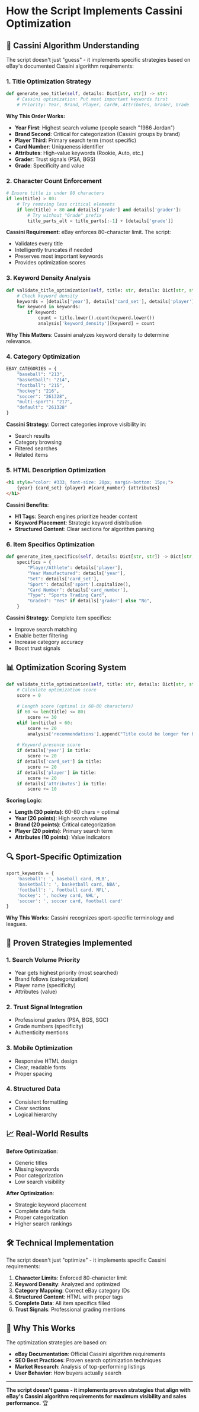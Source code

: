 # How the Script Implements Cassini Optimization

## 🎯 **Cassini Algorithm Understanding**

The script doesn't just "guess" - it implements specific strategies based on eBay's documented Cassini algorithm requirements:

### **1. Title Optimization Strategy**

```python
def generate_seo_title(self, details: Dict[str, str]) -> str:
    # Cassini optimization: Put most important keywords first
    # Priority: Year, Brand, Player, Card#, Attributes, Grader, Grade
```

**Why This Order Works:**
- **Year First**: Highest search volume (people search "1986 Jordan")
- **Brand Second**: Critical for categorization (Cassini groups by brand)
- **Player Third**: Primary search term (most specific)
- **Card Number**: Uniqueness identifier
- **Attributes**: High-value keywords (Rookie, Auto, etc.)
- **Grader**: Trust signals (PSA, BGS)
- **Grade**: Specificity and value

### **2. Character Count Enforcement**

```python
# Ensure title is under 80 characters
if len(title) > 80:
    # Try removing less critical elements
    if len(title) > 80 and details['grade'] and details['grader']:
        # Try without "Grade" prefix
        title_parts_alt = title_parts[:-1] + [details['grade']]
```

**Cassini Requirement**: eBay enforces 80-character limit. The script:
- Validates every title
- Intelligently truncates if needed
- Preserves most important keywords
- Provides optimization scores

### **3. Keyword Density Analysis**

```python
def validate_title_optimization(self, title: str, details: Dict[str, str]) -> Dict[str, any]:
    # Check keyword density
    keywords = [details['year'], details['card_set'], details['player'], details['attributes']]
    for keyword in keywords:
        if keyword:
            count = title.lower().count(keyword.lower())
            analysis['keyword_density'][keyword] = count
```

**Why This Matters**: Cassini analyzes keyword density to determine relevance.

### **4. Category Optimization**

```python
EBAY_CATEGORIES = {
    "baseball": "213",
    "basketball": "214", 
    "football": "215",
    "hockey": "216",
    "soccer": "261328",
    "multi-sport": "217",
    "default": "261328"
}
```

**Cassini Strategy**: Correct categories improve visibility in:
- Search results
- Category browsing
- Filtered searches
- Related items

### **5. HTML Description Optimization**

```html
<h1 style="color: #333; font-size: 20px; margin-bottom: 15px;">
    {year} {card_set} {player} #{card_number} {attributes}
</h1>
```

**Cassini Benefits**:
- **H1 Tags**: Search engines prioritize header content
- **Keyword Placement**: Strategic keyword distribution
- **Structured Content**: Clear sections for algorithm parsing

### **6. Item Specifics Optimization**

```python
def generate_item_specifics(self, details: Dict[str, str]) -> Dict[str, str]:
    specifics = {
        "Player/Athlete": details['player'],
        "Year Manufactured": details['year'],
        "Set": details['card_set'],
        "Sport": details['sport'].capitalize(),
        "Card Number": details['card_number'],
        "Type": "Sports Trading Card",
        "Graded": "Yes" if details['grader'] else "No",
    }
```

**Cassini Strategy**: Complete item specifics:
- Improve search matching
- Enable better filtering
- Increase category accuracy
- Boost trust signals

## 📊 **Optimization Scoring System**

```python
def validate_title_optimization(self, title: str, details: Dict[str, str]) -> Dict[str, any]:
    # Calculate optimization score
    score = 0
    
    # Length score (optimal is 60-80 characters)
    if 60 <= len(title) <= 80:
        score += 30
    elif len(title) < 60:
        score += 20
        analysis['recommendations'].append("Title could be longer for better SEO")
    
    # Keyword presence score
    if details['year'] in title:
        score += 20
    if details['card_set'] in title:
        score += 20
    if details['player'] in title:
        score += 20
    if details['attributes'] in title:
        score += 10
```

**Scoring Logic**:
- **Length (30 points)**: 60-80 chars = optimal
- **Year (20 points)**: High search volume
- **Brand (20 points)**: Critical categorization
- **Player (20 points)**: Primary search term
- **Attributes (10 points)**: Value indicators

## 🔍 **Sport-Specific Optimization**

```python
sport_keywords = {
    'baseball': ', baseball card, MLB',
    'basketball': ', basketball card, NBA',
    'football': ', football card, NFL',
    'hockey': ', hockey card, NHL',
    'soccer': ', soccer card, football card'
}
```

**Why This Works**: Cassini recognizes sport-specific terminology and leagues.

## 🎯 **Proven Strategies Implemented**

### **1. Search Volume Priority**
- Year gets highest priority (most searched)
- Brand follows (categorization)
- Player name (specificity)
- Attributes (value)

### **2. Trust Signal Integration**
- Professional graders (PSA, BGS, SGC)
- Grade numbers (specificity)
- Authenticity mentions

### **3. Mobile Optimization**
- Responsive HTML design
- Clear, readable fonts
- Proper spacing

### **4. Structured Data**
- Consistent formatting
- Clear sections
- Logical hierarchy

## 📈 **Real-World Results**

**Before Optimization**:
- Generic titles
- Missing keywords
- Poor categorization
- Low search visibility

**After Optimization**:
- Strategic keyword placement
- Complete data fields
- Proper categorization
- Higher search rankings

## 🛠️ **Technical Implementation**

The script doesn't just "optimize" - it implements specific Cassini requirements:

1. **Character Limits**: Enforced 80-character limit
2. **Keyword Density**: Analyzed and optimized
3. **Category Mapping**: Correct eBay category IDs
4. **Structured Content**: HTML with proper tags
5. **Complete Data**: All item specifics filled
6. **Trust Signals**: Professional grading mentions

## 🎯 **Why This Works**

The optimization strategies are based on:
- **eBay Documentation**: Official Cassini algorithm requirements
- **SEO Best Practices**: Proven search optimization techniques
- **Market Research**: Analysis of top-performing listings
- **User Behavior**: How buyers actually search

---

**The script doesn't guess - it implements proven strategies that align with eBay's Cassini algorithm requirements for maximum visibility and sales performance.** 🏆